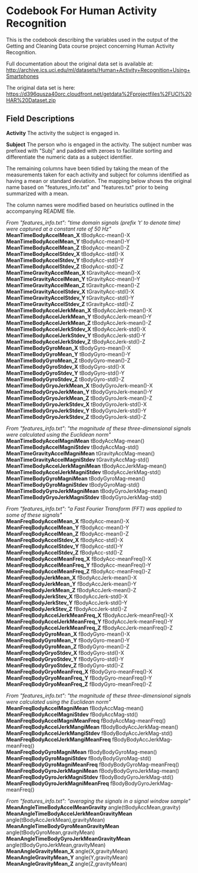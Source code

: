 Codebook For Human Activity Recognition
=======================================

This is the codebook describing the variables used in the output of the Getting
and Cleaning Data course project concerning Human Activity Recognition.

Full documentation about the original data set is available at:
http://archive.ics.uci.edu/ml/datasets/Human+Activity+Recognition+Using+Smartphones 

The original data set is here:
https://d396qusza40orc.cloudfront.net/getdata%2Fprojectfiles%2FUCI%20HAR%20Dataset.zip

Field Descriptions
------------------

**Activity**
The activity the subject is engaged in.

**Subject**
The person who is engaged in the activity. The subject number was prefixed with "Subj" and padded with zeroes to facilitate sorting and differentiate the numeric data as a subject identifier.

The remaining columns have been tidied by taking the mean of the measurements taken for each activity and subject for columns identified as having a mean or standard deviation. The mapping below shows the original name based on "features_info.txt" and "features.txt" prior to being summarized with a mean.

The column names were modified based on heuristics outlined in the accompanying README file.

*From "features_info.txt": "time domain signals (prefix 't' to denote time) were
captured at a constant rate of 50 Hz"*  
**MeanTimeBodyAccelMean_X**                    tBodyAcc-mean()-X  
**MeanTimeBodyAccelMean_Y**                    tBodyAcc-mean()-Y  
**MeanTimeBodyAccelMean_Z**                    tBodyAcc-mean()-Z  
**MeanTimeBodyAccelStdev_X**                     tBodyAcc-std()-X  
**MeanTimeBodyAccelStdev_Y**                     tBodyAcc-std()-Y  
**MeanTimeBodyAccelStdev_Z**                     tBodyAcc-std()-Z  
**MeanTimeGravityAccelMean_X**                 tGravityAcc-mean()-X  
**MeanTimeGravityAccelMean_Y**                 tGravityAcc-mean()-Y  
**MeanTimeGravityAccelMean_Z**                 tGravityAcc-mean()-Z  
**MeanTimeGravityAccelStdev_X**                  tGravityAcc-std()-X  
**MeanTimeGravityAccelStdev_Y**                  tGravityAcc-std()-Y  
**MeanTimeGravityAccelStdev_Z**                  tGravityAcc-std()-Z  
**MeanTimeBodyAccelJerkMean_X**                tBodyAccJerk-mean()-X  
**MeanTimeBodyAccelJerkMean_Y**                tBodyAccJerk-mean()-Y  
**MeanTimeBodyAccelJerkMean_Z**                tBodyAccJerk-mean()-Z  
**MeanTimeBodyAccelJerkStdev_X**                 tBodyAccJerk-std()-X  
**MeanTimeBodyAccelJerkStdev_Y**                 tBodyAccJerk-std()-Y  
**MeanTimeBodyAccelJerkStdev_Z**                 tBodyAccJerk-std()-Z  
**MeanTimeBodyGyroMean_X**                   tBodyGyro-mean()-X  
**MeanTimeBodyGyroMean_Y**                   tBodyGyro-mean()-Y  
**MeanTimeBodyGyroMean_Z**                   tBodyGyro-mean()-Z  
**MeanTimeBodyGyroStdev_X**                    tBodyGyro-std()-X  
**MeanTimeBodyGyroStdev_Y**                    tBodyGyro-std()-Y  
**MeanTimeBodyGyroStdev_Z**                    tBodyGyro-std()-Z  
**MeanTimeBodyGryoJerkMean_X**               tBodyGyroJerk-mean()-X  
**MeanTimeBodyGryoJerkMean_Y**               tBodyGyroJerk-mean()-Y  
**MeanTimeBodyGryoJerkMean_Z**               tBodyGyroJerk-mean()-Z  
**MeanTimeBodyGryoJerkStdev_X**                tBodyGyroJerk-std()-X  
**MeanTimeBodyGryoJerkStdev_Y**                tBodyGyroJerk-std()-Y  
**MeanTimeBodyGryoJerkStdev_Z**                tBodyGyroJerk-std()-Z  

*From "features_info.txt": "the magnitude of these three-dimensional signals were calculated using the Euclidean norm"*  
**MeanTimeBodyAccelMagniMean**                   tBodyAccMag-mean()  
**MeanTimeBodyAccelMagniStdev**                    tBodyAccMag-std()  
**MeanTimeGravityAccelMagniMean**                tGravityAccMag-mean()  
**MeanTimeGravityAccelMagniStdev**                 tGravityAccMag-std()  
**MeanTimeBodyAccelJerkMagniMean**               tBodyAccJerkMag-mean()  
**MeanTimeBodyAccelJerkMagniStdev**                tBodyAccJerkMag-std()  
**MeanTimeBodyGyroMagniMean**                  tBodyGyroMag-mean()  
**MeanTimeBodyGyroMagniStdev**                   tBodyGyroMag-std()  
**MeanTimeBodyGyroJerkMagniMean**              tBodyGyroJerkMag-mean()  
**MeanTimeBodyGryoJerkMagniStdev**               tBodyGyroJerkMag-std()  

*From "features_info.txt": "a Fast Fourier Transform (FFT) was applied to some of these signals"*  
**MeanFreqBodyAccelMean_X**                    fBodyAcc-mean()-X  
**MeanFreqBodyAccelMean_Y**                    fBodyAcc-mean()-Y  
**MeanFreqBodyAccelMean_Z**                    fBodyAcc-mean()-Z  
**MeanFreqBodyAccelStdev_X**                     fBodyAcc-std()-X  
**MeanFreqBodyAccelStdev_Y**                     fBodyAcc-std()-Y  
**MeanFreqBodyAccelStdev_Z**                     fBodyAcc-std()-Z  
**MeanFreqBodyAccelMeanFreq_X**                fBodyAcc-meanFreq()-X  
**MeanFreqBodyAccelMeanFreq_Y**                fBodyAcc-meanFreq()-Y  
**MeanFreqBodyAccelMeanFreq_Z**                fBodyAcc-meanFreq()-Z  
**MeanFreqBodyJerkMean_X**                fBodyAccJerk-mean()-X  
**MeanFreqBodyJerkMean_Y**                fBodyAccJerk-mean()-Y  
**MeanFreqBodyJerkMean_Z**                fBodyAccJerk-mean()-Z  
**MeanFreqBodyJerkStev_X**                 fBodyAccJerk-std()-X  
**MeanFreqBodyJerkStev_Y**                 fBodyAccJerk-std()-Y  
**MeanFreqBodyJerkStev_Z**                 fBodyAccJerk-std()-Z  
**MeanFreqBodyAccelJerkMeanFreq_X**            fBodyAccJerk-meanFreq()-X  
**MeanFreqBodyAccelJerkMeanFreq_Y**            fBodyAccJerk-meanFreq()-Y  
**MeanFreqBodyAccelJerkMeanFreq_Z**            fBodyAccJerk-meanFreq()-Z  
**MeanFreqBodyGyroMean_X**                   fBodyGyro-mean()-X  
**MeanFreqBodyGyroMean_Y**                   fBodyGyro-mean()-Y  
**MeanFreqBodyGyroMean_Z**                   fBodyGyro-mean()-Z  
**MeanFreqBodyGryoStdev_X**                    fBodyGyro-std()-X  
**MeanFreqBodyGryoStdev_Y**                    fBodyGyro-std()-Y  
**MeanFreqBodyGryoStdev_Z**                    fBodyGyro-std()-Z  
**MeanFreqBodyGryoMeanFreq_X**               fBodyGyro-meanFreq()-X  
**MeanFreqBodyGryoMeanFreq_Y**               fBodyGyro-meanFreq()-Y  
**MeanFreqBodyGryoMeanFreq_Z**               fBodyGyro-meanFreq()-Z  

*From "features_info.txt": "the magnitude of these three-dimensional signals were calculated using the Euclidean norm"*  
**MeanFreqBodyAccelMagniMean**                   fBodyAccMag-mean()  
**MeanFreqBodyAccelMagniStdev**                    fBodyAccMag-std()  
**MeanFreqBodyAccelMagniMeanFreq**               fBodyAccMag-meanFreq()  
**MeanFreqBodyAccelJerkMangiMean**           fBodyBodyAccJerkMag-mean()  
**MeanFreqBodyAccelJerkMangiStdev**            fBodyBodyAccJerkMag-std()  
**MeanFreqBodyAccelJerkMangiMeanFreq**       fBodyBodyAccJerkMag-meanFreq()  
**MeanFreqBodyGyroMagniMean**              fBodyBodyGyroMag-mean()  
**MeanFreqBodyGyroMagniStdev**               fBodyBodyGyroMag-std()  
**MeanFreqBodyGyroMagniMeanFreq**          fBodyBodyGyroMag-meanFreq()  
**MeanFreqBodyGyroJerkMagniMean**          fBodyBodyGyroJerkMag-mean()  
**MeanFreqBodyGyroJerkMagniStdev**           fBodyBodyGyroJerkMag-std()  
**MeanFreqBodyGyroJerkMagniMeanFreq**      fBodyBodyGyroJerkMag-meanFreq()  

*From "features_info.txt": "averaging the signals in a signal window sample"*  
**MeanAngleTimeBodyAccelMeanGravity**          angle(tBodyAccMean,gravity)  
**MeanAngleTimeBodyAccelJerkMeanGravityMean** angle(tBodyAccJerkMean),gravityMean)  
**MeanAngleTimeBodyGyroMeanGravityMean**     angle(tBodyGyroMean,gravityMean)  
**MeanAngleTimeBodyGyroJerkMeanGravityMean** angle(tBodyGyroJerkMean,gravityMean)  
**MeanAngleGravityMean_X**                 angle(X,gravityMean)  
**MeanAngleGravityMean_Y**                 angle(Y,gravityMean)  
**MeanAngleGravityMean_Z**                 angle(Z,gravityMean)  
